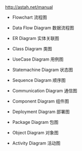 http://astah.net/manual



- Flowchart	流程图

- Data Flow  Diagram	数据流程图

- ER Diagram	实体关联图
- Class Diagram	类图
- UseCase Diagram	用例图
- Statemachine Diagram	状态图
- Sequence Diagram	顺序图
- Communication Diagram	通信图
- Component Diagram	组件图
- Deployment Diagram	部署图
- Package Diagram	包图
- Object Diagram	对象图
- Activity Diagram	活动图